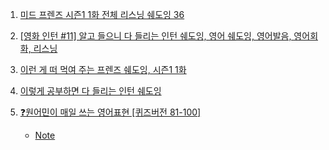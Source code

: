 1. [미드 프렌즈 시즌1 1화 전체 리스닝 쉐도잉 36](https://youtu.be/4wS2KrEKsxQ)

2. [[영화 인턴 #11] 알고 들으니 다 들리는 인턴 쉐도잉, 영어 쉐도잉, 영어발음, 영어회화, 리스닝](https://youtu.be/xXwSCnDc1Io)

3. [이런 게 떠 먹여 주는 프렌즈 쉐도잉, 시즌1 1화](https://youtu.be/F8L7sXKJ20I)

4. [이렇게 공부하면 다 들리는 인턴 쉐도잉](https://youtu.be/HeA_t3yvfzY)

5. [❓원어민이 매일 쓰는 영어표현 [퀴즈버전 81-100]](https://youtu.be/Nt2RQecyorM)
    - [Note](./Note/원어민이_매일_쓰는_영어표현_퀴즈버전_81_100.md)
